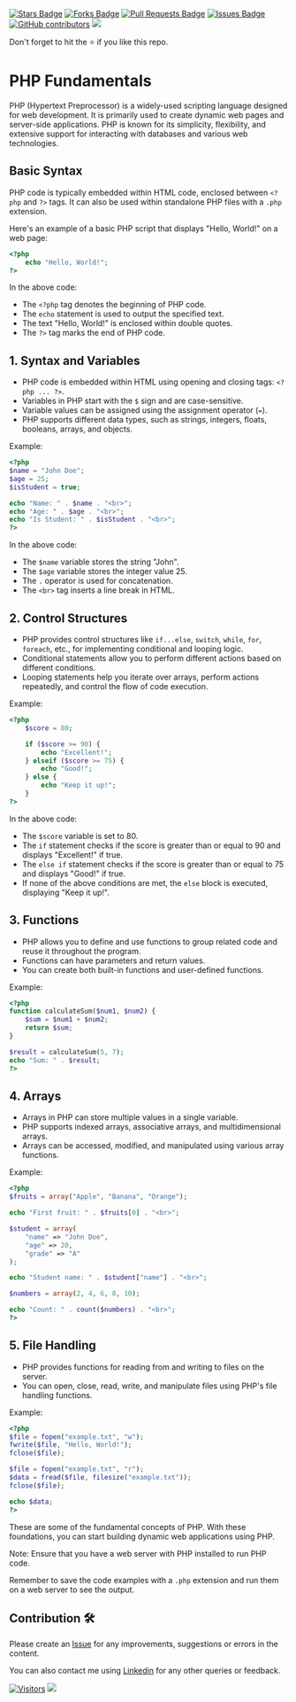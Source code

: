 <a href="https://github.com/drshahizan/learn-php/stargazers"><img src="https://img.shields.io/github/stars/drshahizan/learn-php" alt="Stars Badge"/></a>
<a href="https://github.com/drshahizan/learn-php/network/members"><img src="https://img.shields.io/github/forks/drshahizan/learn-php" alt="Forks Badge"/></a>
<a href="https://github.com/drshahizan/learn-php/pulls"><img src="https://img.shields.io/github/issues-pr/drshahizan/learn-php" alt="Pull Requests Badge"/></a>
<a href="https://github.com/drshahizan/learn-php/issues"><img src="https://img.shields.io/github/issues/drshahizan/learn-php" alt="Issues Badge"/></a>
<a href="https://github.com/drshahizan/learn-php/graphs/contributors"><img alt="GitHub contributors" src="https://img.shields.io/github/contributors/drshahizan/learn-php?color=2b9348"></a>
![](https://visitor-badge.glitch.me/badge?page_id=drshahizan/learn-php)

Don't forget to hit the :star: if you like this repo.

# PHP Fundamentals

PHP (Hypertext Preprocessor) is a widely-used scripting language designed for web development. It is primarily used to create dynamic web pages and server-side applications. PHP is known for its simplicity, flexibility, and extensive support for interacting with databases and various web technologies.

## Basic Syntax

PHP code is typically embedded within HTML code, enclosed between `<?php` and `?>` tags. It can also be used within standalone PHP files with a `.php` extension.

Here's an example of a basic PHP script that displays "Hello, World!" on a web page:

```php
<?php
    echo "Hello, World!";
?>
```

In the above code:

- The `<?php` tag denotes the beginning of PHP code.
- The `echo` statement is used to output the specified text.
- The text "Hello, World!" is enclosed within double quotes.
- The `?>` tag marks the end of PHP code.


## 1. Syntax and Variables

- PHP code is embedded within HTML using opening and closing tags: `<?php ... ?>`.
- Variables in PHP start with the `$` sign and are case-sensitive.
- Variable values can be assigned using the assignment operator (`=`).
- PHP supports different data types, such as strings, integers, floats, booleans, arrays, and objects.

Example:

```php
<?php
$name = "John Doe";
$age = 25;
$isStudent = true;

echo "Name: " . $name . "<br>";
echo "Age: " . $age . "<br>";
echo "Is Student: " . $isStudent . "<br>";
?>
```
In the above code:

- The `$name` variable stores the string "John".
- The `$age` variable stores the integer value 25.
- The `.` operator is used for concatenation.
- The `<br>` tag inserts a line break in HTML.

## 2. Control Structures

- PHP provides control structures like `if...else`, `switch`, `while`, `for`, `foreach`, etc., for implementing conditional and looping logic.
- Conditional statements allow you to perform different actions based on different conditions.
- Looping statements help you iterate over arrays, perform actions repeatedly, and control the flow of code execution.

Example:


```php
<?php
    $score = 80;

    if ($score >= 90) {
        echo "Excellent!";
    } elseif ($score >= 75) {
        echo "Good!";
    } else {
        echo "Keep it up!";
    }
?>
```

In the above code:

- The `$score` variable is set to 80.
- The `if` statement checks if the score is greater than or equal to 90 and displays "Excellent!" if true.
- The `else if` statement checks if the score is greater than or equal to 75 and displays "Good!" if true.
- If none of the above conditions are met, the `else` block is executed, displaying "Keep it up!".


## 3. Functions

- PHP allows you to define and use functions to group related code and reuse it throughout the program.
- Functions can have parameters and return values.
- You can create both built-in functions and user-defined functions.

Example:

```php
<?php
function calculateSum($num1, $num2) {
    $sum = $num1 + $num2;
    return $sum;
}

$result = calculateSum(5, 7);
echo "Sum: " . $result;
?>
```

## 4. Arrays

- Arrays in PHP can store multiple values in a single variable.
- PHP supports indexed arrays, associative arrays, and multidimensional arrays.
- Arrays can be accessed, modified, and manipulated using various array functions.

Example:

```php
<?php
$fruits = array("Apple", "Banana", "Orange");

echo "First fruit: " . $fruits[0] . "<br>";

$student = array(
    "name" => "John Doe",
    "age" => 20,
    "grade" => "A"
);

echo "Student name: " . $student["name"] . "<br>";

$numbers = array(2, 4, 6, 8, 10);

echo "Count: " . count($numbers) . "<br>";
?>
```

## 5. File Handling

- PHP provides functions for reading from and writing to files on the server.
- You can open, close, read, write, and manipulate files using PHP's file handling functions.

Example:

```php
<?php
$file = fopen("example.txt", "w");
fwrite($file, "Hello, World!");
fclose($file);

$file = fopen("example.txt", "r");
$data = fread($file, filesize("example.txt"));
fclose($file);

echo $data;
?>
```

These are some of the fundamental concepts of PHP. With these foundations, you can start building dynamic web applications using PHP.

Note: Ensure that you have a web server with PHP installed to run PHP code.

Remember to save the code examples with a `.php` extension and run them on a web server to see the output.


## Contribution 🛠️
Please create an [Issue](https://github.com/drshahizan/learn-php/issues) for any improvements, suggestions or errors in the content.

You can also contact me using [Linkedin](https://www.linkedin.com/in/drshahizan/) for any other queries or feedback.

[![Visitors](https://api.visitorbadge.io/api/visitors?path=https%3A%2F%2Fgithub.com%2Fdrshahizan&labelColor=%23697689&countColor=%23555555&style=plastic)](https://visitorbadge.io/status?path=https%3A%2F%2Fgithub.com%2Fdrshahizan)
![](https://hit.yhype.me/github/profile?user_id=81284918)


